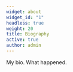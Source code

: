 ```yaml
---
widget: about
widget_id: "1"
headless: true
weight: 20
title: Biography
active: true
author: admin
---
```

My bio.  What happened.